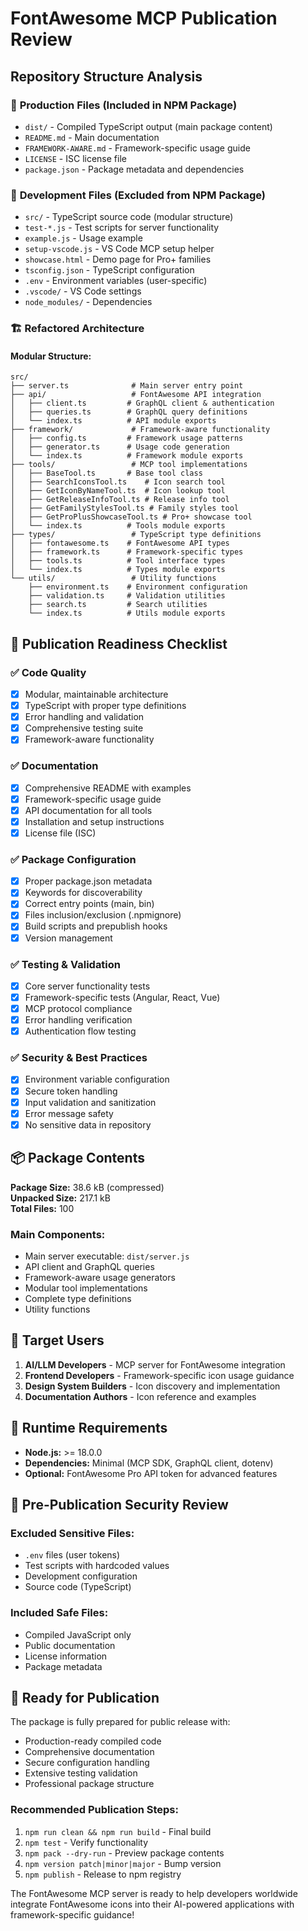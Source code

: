# FontAwesome MCP Publication Review

## Repository Structure Analysis

### 📁 **Production Files (Included in NPM Package)**
- `dist/` - Compiled TypeScript output (main package content)
- `README.md` - Main documentation 
- `FRAMEWORK-AWARE.md` - Framework-specific usage guide
- `LICENSE` - ISC license file
- `package.json` - Package metadata and dependencies

### 📁 **Development Files (Excluded from NPM Package)**
- `src/` - TypeScript source code (modular structure)
- `test-*.js` - Test scripts for server functionality
- `example.js` - Usage example
- `setup-vscode.js` - VS Code MCP setup helper
- `showcase.html` - Demo page for Pro+ families
- `tsconfig.json` - TypeScript configuration
- `.env` - Environment variables (user-specific)
- `.vscode/` - VS Code settings
- `node_modules/` - Dependencies

### 🏗️ **Refactored Architecture**

#### **Modular Structure:**
```
src/
├── server.ts              # Main server entry point
├── api/                   # FontAwesome API integration
│   ├── client.ts         # GraphQL client & authentication
│   ├── queries.ts        # GraphQL query definitions
│   └── index.ts          # API module exports
├── framework/             # Framework-aware functionality
│   ├── config.ts         # Framework usage patterns
│   ├── generator.ts      # Usage code generation
│   └── index.ts          # Framework module exports
├── tools/                 # MCP tool implementations
│   ├── BaseTool.ts       # Base tool class
│   ├── SearchIconsTool.ts    # Icon search tool
│   ├── GetIconByNameTool.ts  # Icon lookup tool
│   ├── GetReleaseInfoTool.ts # Release info tool
│   ├── GetFamilyStylesTool.ts # Family styles tool
│   ├── GetProPlusShowcaseTool.ts # Pro+ showcase tool
│   └── index.ts          # Tools module exports
├── types/                 # TypeScript type definitions
│   ├── fontawesome.ts    # FontAwesome API types
│   ├── framework.ts      # Framework-specific types
│   ├── tools.ts          # Tool interface types
│   └── index.ts          # Types module exports
└── utils/                 # Utility functions
    ├── environment.ts    # Environment configuration
    ├── validation.ts     # Validation utilities
    ├── search.ts         # Search utilities
    └── index.ts          # Utils module exports
```

## 🚀 **Publication Readiness Checklist**

### ✅ **Code Quality**
- [x] Modular, maintainable architecture
- [x] TypeScript with proper type definitions
- [x] Error handling and validation
- [x] Comprehensive testing suite
- [x] Framework-aware functionality

### ✅ **Documentation**
- [x] Comprehensive README with examples
- [x] Framework-specific usage guide
- [x] API documentation for all tools
- [x] Installation and setup instructions
- [x] License file (ISC)

### ✅ **Package Configuration**
- [x] Proper package.json metadata
- [x] Keywords for discoverability
- [x] Correct entry points (main, bin)
- [x] Files inclusion/exclusion (.npmignore)
- [x] Build scripts and prepublish hooks
- [x] Version management

### ✅ **Testing & Validation**
- [x] Core server functionality tests
- [x] Framework-specific tests (Angular, React, Vue)
- [x] MCP protocol compliance
- [x] Error handling verification
- [x] Authentication flow testing

### ✅ **Security & Best Practices**
- [x] Environment variable configuration
- [x] Secure token handling
- [x] Input validation and sanitization
- [x] Error message safety
- [x] No sensitive data in repository

## 📦 **Package Contents**

**Package Size:** 38.6 kB (compressed)  
**Unpacked Size:** 217.1 kB  
**Total Files:** 100  

### **Main Components:**
- Main server executable: `dist/server.js`
- API client and GraphQL queries
- Framework-aware usage generators
- Modular tool implementations
- Complete type definitions
- Utility functions

## 🎯 **Target Users**

1. **AI/LLM Developers** - MCP server for FontAwesome integration
2. **Frontend Developers** - Framework-specific icon usage guidance
3. **Design System Builders** - Icon discovery and implementation
4. **Documentation Authors** - Icon reference and examples

## 🔧 **Runtime Requirements**

- **Node.js:** >= 18.0.0
- **Dependencies:** Minimal (MCP SDK, GraphQL client, dotenv)
- **Optional:** FontAwesome Pro API token for advanced features

## 🚨 **Pre-Publication Security Review**

### **Excluded Sensitive Files:**
- `.env` files (user tokens)
- Test scripts with hardcoded values
- Development configuration
- Source code (TypeScript)

### **Included Safe Files:**
- Compiled JavaScript only
- Public documentation
- License information
- Package metadata

## 🎉 **Ready for Publication**

The package is fully prepared for public release with:
- Production-ready compiled code
- Comprehensive documentation
- Secure configuration handling
- Extensive testing validation
- Professional package structure

### **Recommended Publication Steps:**
1. `npm run clean && npm run build` - Final build
2. `npm test` - Verify functionality
3. `npm pack --dry-run` - Preview package contents
4. `npm version patch|minor|major` - Bump version
5. `npm publish` - Release to npm registry

The FontAwesome MCP server is ready to help developers worldwide integrate FontAwesome icons into their AI-powered applications with framework-specific guidance!
